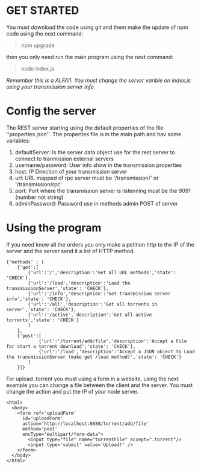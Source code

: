 # GET STARTED
You must download the code using git and them make the update of npm code using the next command:

> npm upgrade

then you only need run the main program using the next command:
> node index.js 

*Remember this is a ALFA!!. You must change the server varible on index.js using your transmission server info*

# Config the server
The REST server starting using the default properties of the file ''properties.json''. The properties file is in the main path and hav some variables:
1. defaultServer: Is the server data object use for the rest server to connect to tranmission external servers
  1. username/password: User info show in the transmission properties
  2. host: IP Direction of your transmission server
  3. url:  URL mapped of rpc server must be '/transmission/' or '/transmission/rpc'
  4. port: Port where the transmission server is listenning must be the 9091 (number not string)
2. adminPassword: Password use in methods admin POST of server
# Using the program
If you need know all the orders you only make a petition http to the IP of the server and the server send it a list of HTTP method.

```
{'methods' : [
    {'get':[
        {'url':'/','description':'Get all URL methods','state': 'CHECK'},
        {'url':'/load','description':'Load the transmissionServer','state': 'CHECK'},
        {'url':'/info','description':'Get transmission server info','state': 'CHECK'},
        {'url':'/all','description':'Get all torrents in server','state': 'CHECK'},
        {'url':'/active','description':'Get all active torrents','state': 'CHECK'}
        ]
    },
    {'post':[
            {'url':'/torrent/add/file','description':'Accept a File for start a torrent download','state': 'CHECK'},
            {'url':'/load','description':'Accept a JSON object to Load the transmissionServer (make get /load method)','state': 'CHECK'}
        ]
    }]}
```
For upload .torrent you must using a form in a website, using the next example you can change a file between the client and the server. You must change the action and put the IP of your node server.

```
<html>
  <body>
    <form ref='uploadForm' 
      id='uploadForm' 
      action='http://localhost:8888/torrent/add/file' 
      method='post' 
      encType="multipart/form-data">
        <input type="file" name="torrentFile" accept=".torrent"/>
        <input type='submit' value='Upload!' />
    </form>     
  </body>
</html>
```
